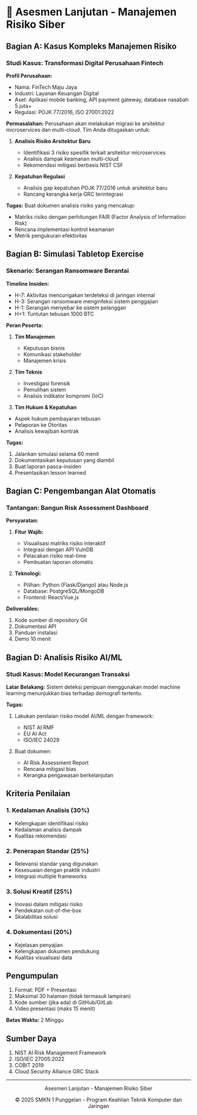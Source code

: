# 🎯 Asesmen Lanjutan - Manajemen Risiko Siber

## Bagian A: Kasus Kompleks Manajemen Risiko

### Studi Kasus: Transformasi Digital Perusahaan Fintech

**Profil Perusahaan:**
- Nama: FinTech Maju Jaya
- Industri: Layanan Keuangan Digital
- Aset: Aplikasi mobile banking, API payment gateway, database nasabah 5 juta+
- Regulasi: POJK 77/2016, ISO 27001:2022

**Permasalahan:**
Perusahaan akan melakukan migrasi ke arsitektur microservices dan multi-cloud. Tim Anda ditugaskan untuk:

1. **Analisis Risiko Arsitektur Baru**
   - Identifikasi 3 risiko spesifik terkait arsitektur microservices
   - Analisis dampak keamanan multi-cloud
   - Rekomendasi mitigasi berbasis NIST CSF

2. **Kepatuhan Regulasi**
   - Analisis gap kepatuhan POJK 77/2016 untuk arsitektur baru
   - Rancang kerangka kerja GRC terintegrasi

**Tugas:**
Buat dokumen analisis risiko yang mencakup:
- Matriks risiko dengan perhitungan FAIR (Factor Analysis of Information Risk)
- Rencana implementasi kontrol keamanan
- Metrik pengukuran efektivitas

## Bagian B: Simulasi Tabletop Exercise

### Skenario: Serangan Ransomware Berantai

**Timeline Insiden:**
- H-7: Aktivitas mencurigakan terdeteksi di jaringan internal
- H-3: Serangan ransomware menginfeksi sistem penggajian
- H-1: Serangan menyebar ke sistem pelanggan
- H+1: Tuntutan tebusan 1000 BTC

**Peran Peserta:**
1. **Tim Manajemen**
   - Keputusan bisnis
   - Komunikasi stakeholder
   - Manajemen krisis

2. **Tim Teknis**
   - Investigasi forensik
   - Pemulihan sistem
   - Analisis indikator kompromi (IoC)

3. **Tim Hukum & Kepatuhan**
 - Aspek hukum pembayaran tebusan
 - Pelaporan ke Otoritas
 - Analisis kewajiban kontrak

**Tugas:**
1. Jalankan simulasi selama 60 menit
2. Dokumentasikan keputusan yang diambil
3. Buat laporan pasca-insiden
4. Presentasikan lesson learned

## Bagian C: Pengembangan Alat Otomatis

### Tantangan: Bangun Risk Assessment Dashboard

**Persyaratan:**
1. **Fitur Wajib:**
   - Visualisasi matriks risiko interaktif
   - Integrasi dengan API VulnDB
   - Pelacakan risiko real-time
   - Pembuatan laporan otomatis

2. **Teknologi:**
   - Pilihan: Python (Flask/Django) atau Node.js
   - Database: PostgreSQL/MongoDB
   - Frontend: React/Vue.js

**Deliverables:**
1. Kode sumber di repository Git
2. Dokumentasi API
3. Panduan instalasi
4. Demo 10 menit

## Bagian D: Analisis Risiko AI/ML

### Studi Kasus: Model Kecurangan Transaksi

**Latar Belakang:**
Sistem deteksi penipuan menggunakan model machine learning menunjukkan bias terhadap demografi tertentu.

**Tugas:**
1. Lakukan penilaian risiko model AI/ML dengan framework:
   - NIST AI RMF
   - EU AI Act
   - ISO/IEC 24029

2. Buat dokumen:
   - AI Risk Assessment Report
   - Rencana mitigasi bias
   - Kerangka pengawasan berkelanjutan

## Kriteria Penilaian

### 1. Kedalaman Analisis (30%)
- Kelengkapan identifikasi risiko
- Kedalaman analisis dampak
- Kualitas rekomendasi

### 2. Penerapan Standar (25%)
- Relevansi standar yang digunakan
- Kesesuaian dengan praktik industri
- Integrasi multiple frameworks

### 3. Solusi Kreatif (25%)
- Inovasi dalam mitigasi risiko
- Pendekatan out-of-the-box
- Skalabilitas solusi

### 4. Dokumentasi (20%)
- Kejelasan penyajian
- Kelengkapan dokumen pendukung
- Kualitas visualisasi data

## Pengumpulan
1. Format: PDF + Presentasi
2. Maksimal 30 halaman (tidak termasuk lampiran)
3. Kode sumber (jika ada) di GitHub/GitLab
4. Video presentasi (maks 15 menit)

**Batas Waktu:** 2 Minggu

## Sumber Daya
1. NIST AI Risk Management Framework
2. ISO/IEC 27005:2022
3. COBIT 2019
4. Cloud Security Alliance GRC Stack

---
<div align="center">
  <p>Asesmen Lanjutan - Manajemen Risiko Siber</p>
  <p>© 2025 SMKN 1 Punggelan - Program Keahlian Teknik Komputer dan Jaringan</p>
</div>

